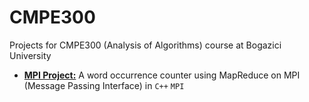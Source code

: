 # CMPE300

Projects for CMPE300 (Analysis of Algorithms) course at Bogazici University

* [**MPI Project:**](mpi-project-cpp) A word occurrence counter using MapReduce on MPI (Message Passing Interface) in `C++` `MPI`
